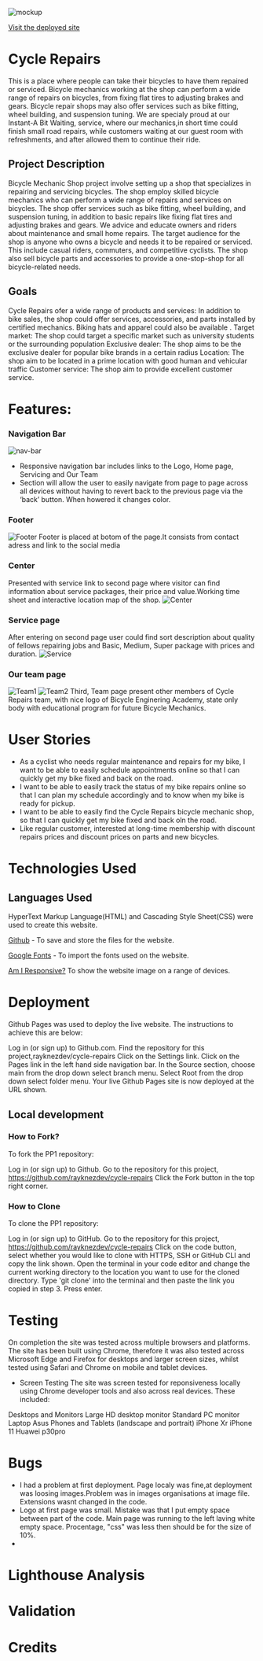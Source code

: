 ![mockup](assets/images/readme/mockup.png)


[Visit the deployed site](https://rayknezdev.github.io/cycle-repairs/) 

#  Cycle Repairs
This is a place where people can take their bicycles to have them repaired or serviced. Bicycle mechanics working at the shop can perform a wide range of repairs on bicycles, from fixing flat tires to adjusting brakes and gears. Bicycle repair shops may also offer services such as bike fitting, wheel building, and suspension tuning. We are specialy proud at our Instant-A Bit  Waiting,  service, where our mechanics,in short time could finish small road repairs, while customers waiting at our guest room with refreshments, and after allowed them to continue their ride.
## Project Description
 Bicycle Mechanic Shop project involve setting up a shop that specializes in repairing and servicing bicycles. The shop employ skilled bicycle mechanics who can perform a wide range of repairs and services on bicycles. The shop offer services such as bike fitting, wheel building, and suspension tuning, in addition to basic repairs like fixing flat tires and adjusting brakes and gears. We advice and educate owners and riders about maintenance and small home repairs.  The target audience for the shop is anyone who owns a bicycle and needs it to be repaired or serviced. This include casual riders, commuters, and competitive cyclists. The shop also sell bicycle parts and accessories to provide a one-stop-shop for all bicycle-related needs.
 ## Goals
Cycle Repairs ofer a wide range of products and services: In addition to bike sales, the shop could offer services, accessories, and parts installed by certified mechanics. Biking hats and apparel could also be available .
Target market: The shop could target a specific market such as university students or the surrounding population 
Exclusive dealer: The shop  aims to be the exclusive dealer for popular bike brands in a certain radius 
Location: The shop aim to be located in a prime location with good human and vehicular traffic 
Customer service: The shop  aim to provide excellent customer service.

 
 # Features:

 ### Navigation Bar

 ![nav-bar](assets/images/readme/nav-bar.png)


   - Responsive navigation bar includes links to the Logo, Home page, Servicing and Our Team
   - Section will allow the user to easily navigate from page to page across all devices without having to revert back to the previous page via the ‘back’ button. When howered it changes color.

### Footer

![Footer](assets/images/readme/footer.png)
Footer is placed at botom of the page.It consists from contact adress and link to the social media

### Center
Presented with service link to second page where visitor can find information about service packages, their price and value.Working time sheet and interactive location map of the shop.
![Center](<assets/images/readme/center-1st.page.png>)


### Service page
After entering on second page user could find sort description about quality of fellows repairing jobs and Basic, Medium, Super package with prices and duration.
![Service](<assets/images/readme/service-page.png>)

### Our team page
![Team1](assets/images/readme/team1.png)
![Team2](assets/images/readme/team2.png)
Third, Team page present other members of Cycle Repairs team, with nice logo of Bicycle Enginering Academy, state only body with educational program for future Bicycle Mechanics.

# User Stories
 - As a cyclist who needs regular maintenance and repairs for my bike, I want to be able to easily schedule appointments online so that I can quickly get my bike fixed  and 
    back on the road.
 - I want to be able to easily track the status  of my bike repairs online so that I can plan my schedule accordingly and to know when my bike is ready for pickup.           
 -  I want to be able to easily find the Cycle Repairs bicycle mechanic shop, so that I can quickly get my bike fixed and back oln the road.
 - Like regular customer, interested at long-time membership with discount repairs prices and discount prices on parts and new bicycles.

 
# Technologies Used
## Languages Used
HyperText Markup Language(HTML) and Cascading Style Sheet(CSS) were used to create this website.

[Github](https://www.github.com/) - To save and store the files for the website.

[Google Fonts](https://fonts.google.com/) - To import the fonts used on the website.

[Am I Responsive?](http://ami.responsivedesign.is/) To show the website image on a range of devices.

# Deployment
Github Pages was used to deploy the live website. The instructions to achieve this are below:

Log in (or sign up) to Github.com.
Find the repository for this project,rayknezdev/cycle-repairs
Click on the Settings link.
Click on the Pages link in the left hand side navigation bar.
In the Source section, choose main from the drop down select branch menu. Select Root from the drop down select folder menu.
Your live Github Pages site is now deployed at the URL shown.
## Local development

### How to Fork?
To fork the PP1 repository:

Log in (or sign up) to Github.
Go to the repository for this project, https://github.com/rayknezdev/cycle-repairs
Click the Fork button in the top right corner.

### How to Clone
To clone the PP1 repository:

Log in (or sign up) to GitHub.
Go to the repository for this project, https://github.com/rayknezdev/cycle-repairs
Click on the code button, select whether you would like to clone with HTTPS, SSH or GitHub CLI and copy the link shown.
Open the terminal in your code editor and change the current working directory to the location you want to use for the cloned directory.
Type 'git clone' into the terminal and then paste the link you copied in step 3. Press enter.
# Testing
On completion the site was tested across multiple browsers and platforms. The site has been built using Chrome, therefore it was also tested across Microsoft Edge and Firefox for desktops and larger screen sizes, whilst tested using Safari and Chrome on mobile and tablet devices.

- Screen Testing
The site was screen tested for reponsiveness locally using Chrome developer tools and also across real devices. These included:

Desktops and Monitors
Large HD desktop monitor
Standard PC monitor
Laptop Asus
Phones and Tablets (landscape and portrait)
iPhone Xr
iPhone 11
Huawei p30pro

# Bugs
- I had a problem at first deployment. Page localy was fine,at deployment was loosing images.Problem was in images organisations at image file. Extensions wasnt changed in the code.
- Logo at first page was small. Mistake was that  I put empty space between part of the code. Main page was running to the left laving white empty space. Procentage, "css" was less then should be  for the size of 10%.
- 

# Lighthouse Analysis


# Validation

# Credits


